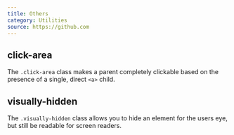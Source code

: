 ```yaml
---
title: Others
category: Utilities
source: https://github.com
---
```


## click-area
The `.click-area` class makes a parent completely clickable based on the presence of a single, direct `<a>` child. 

## visually-hidden
The `.visually-hidden` class allows you to hide an element for the users eye, but still be readable for screen readers. 